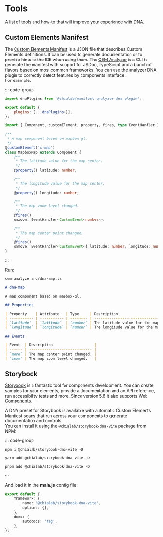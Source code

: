 # Tools

A list of tools and how-to that will improve your experience with DNA.

## Custom Elements Manifest

The [Custom Elements Manifest](https://github.com/webcomponents/custom-elements-manifest) is a JSON file that describes Custom Elements definitions. It can be used to generate documentation or to provide hints to the IDE when using them. The [CEM Analyzer](https://www.npmjs.com/package/@custom-elements-manifest/analyzer) is a CLI to generate the manifest with support for JSDoc, TypeScript and a bunch of flavors based on most common frameworks. You can use the analyzer DNA plugin to correctly detect features by components interface.  
For example:

::: code-group

```js [custom-elements-manifest.config.js]
import dnaPlugins from '@chialab/manifest-analyzer-dna-plugin';

export default {
    plugins: [...dnaPlugins()],
};
```

```ts [src/dna-map.ts]
import { Component, customElement, property, fires, type EventHandler } from '@chialab/dna';

/**
 * A map component based on mapbox-gl.
 */
@customElement('x-map')
class MapboxMap extends Component {
    /**
     * The latitude value for the map center.
     */
    @property() latitude: number;

    /**
     * The longitude value for the map center.
     */
    @property() longitude: number;

    /**
     * The map zoom level changed.
     */
    @fires()
    onzoom: EventHandler<CustomEvent<number>>;

    /**
     * The map center point changed.
     */
    @fires()
    onmove: EventHandler<CustomEvent<{ latitude: number; longitude: number }>>
}
```

:::

Run:

```
cem analyze src/dna-map.ts
```

```md
# dna-map

A map component based on mapbox-gl.

## Properties

| Property    | Attribute   | Type     | Description                             |
| ----------- | ----------- | -------- | --------------------------------------- |
| `latitude`  | `latitude`  | `number` | The latitude value for the map center.  |
| `longitude` | `longitude` | `number` | The longitude value for the map center. |

## Events

| Event  | Description                   |
| ------ | ----------------------------- |
| `move` | The map center point changed. |
| `zoom` | The map zoom level changed.   |
```

## Storybook

[Storybook](https://storybook.js.org/) is a fantastic tool for components development. You can create samples for your elements, provide a documentation and an API reference, run accessibility tests and more. Since version 5.6 it also supports [Web Components](https://storybook.js.org/docs/web-components/get-started/introduction).

A DNA preset for Storybook is available with automatic Custom Elements Manifest scans that run across your components to generate documentation and controls.  
You can install it using the `@chialab/storybook-dna-vite` package from NPM:

::: code-group

```bash[npm]
npm i @chialab/storybook-dna-vite -D
```

```bash[yarn]
yarn add @chialab/storybook-dna-vite -D
```

```bash[pnpm]
pnpm add @chialab/storybook-dna-vite -D
```

:::

And load it in the **main.js** config file:

```ts
export default {
    framework: {
        name: '@chialab/storybook-dna-vite',
        options: {},
    },
    docs: {
        autodocs: 'tag',
    },
};
```
